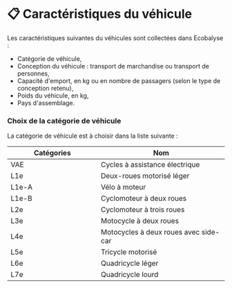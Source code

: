 # 📋 Caractéristiques du véhicule

Les caractéristiques suivantes du véhicules sont collectées dans Ecobalyse :

* Catégorie de véhicule,
* Conception du véhicule : transport de marchandise ou transport de personnes,
* Capacité d'emport, en kg ou en nombre de passagers (selon le type de conception retenu),
* Poids du véhicule, en kg,
* Pays d'assemblage.

### Choix de la catégorie de véhicule

La catégorie de véhicule est à choisir dans la liste suivante :

<table><thead><tr><th width="193">Catégories</th><th>Nom</th></tr></thead><tbody><tr><td>VAE</td><td>Cycles à assistance électrique</td></tr><tr><td>L1e</td><td>Deux-roues motorisé léger</td></tr><tr><td>L1e-A</td><td>Vélo à moteur</td></tr><tr><td>L1e-B</td><td>Cyclomoteur à deux roues</td></tr><tr><td>L2e</td><td>Cyclomoteur à trois roues</td></tr><tr><td>L3e</td><td>Motocycle à deux roues</td></tr><tr><td>L4e</td><td>Motocycles à deux roues avec side-car</td></tr><tr><td>L5e</td><td>Tricycle motorisé</td></tr><tr><td>L6e</td><td>Quadricycle léger</td></tr><tr><td>L7e</td><td>Quadricycle lourd</td></tr></tbody></table>

